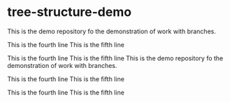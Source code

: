 # tree-structure-demo
This is the demo repository fo the demonstration of work with branches.

This is the fourth line
This is the fifth line

This is the fourth line
This is the fifth line
This is the demo repository fo the demonstration of work with branches.

This is the fourth line
This is the fifth line

This is the fourth line
This is the fifth line

